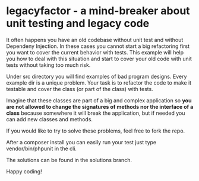 # legacyfactor - a mind-breaker about unit testing and legacy code

It often happens you have an old codebase without unit test and without Dependeny Injection. In these cases you cannot start a big refactoring first you want to cover the current behavior with tests. This example will help you how to deal with this situation and start to cover your old code with 
unit tests without taking too much risk.

Under src directory you will find examples of bad program designs.
Every example dir is a unique problem.
Your task is to refactor the code to make it testable and cover the class (or part of the class) with tests.

Imagine that these classes are part of a big and complex application so **you are not allowed to change
the signatures of methods nor the interface of a class** because somewhere it will break the application,
but if needed you can add new classes and methods.

If you would like to try to solve these problems, feel free to fork the repo.

After a composer install you can easily run your test just type vendor/bin/phpunit in the cli.

The solutions can be found in the solutions branch.

Happy coding!
